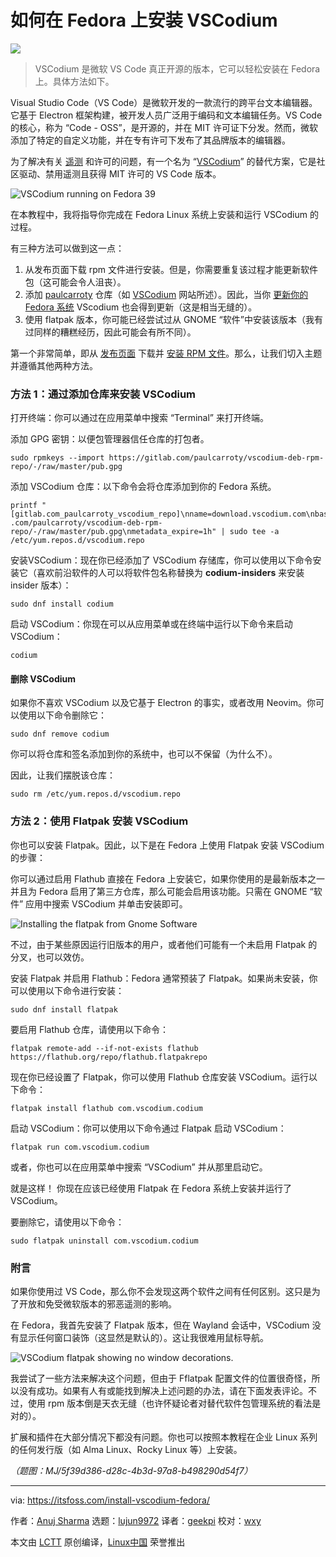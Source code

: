 [#]: subject: "Install VSCodium on Fedora"
[#]: via: "https://itsfoss.com/install-vscodium-fedora/"
[#]: author: "Anuj Sharma https://itsfoss.com/author/anuj/"
[#]: collector: "lujun9972/lctt-scripts-1693450080"
[#]: translator: "geekpi"
[#]: reviewer: "wxy"
[#]: publisher: "wxy"
[#]: url: "https://linux.cn/article-16414-1.html"

如何在 Fedora 上安装 VSCodium
======

![][0]

> VSCodium 是微软 VS Code 真正开源的版本，它可以轻松安装在 Fedora 上。具体方法如下。

Visual Studio Code（VS Code）是微软开发的一款流行的跨平台文本编辑器。它基于 Electron 框架构建，被开发人员广泛用于编码和文本编辑任务。VS Code 的核心，称为 “Code - OSS”，是开源的，并在 MIT 许可证下分发。然而，微软添加了特定的自定义功能，并在专有许可下发布了其品牌版本的编辑器。

为了解决有关 [遥测][1] 和许可的问题，有一个名为 “[VSCodium][2]” 的替代方案，它是社区驱动、禁用遥测且获得 MIT 许可的 VS Code 版本。

![VSCodium running on Fedora 39][3]

在本教程中，我将指导你完成在 Fedora Linux 系统上安装和运行 VSCodium 的过程。

有三种方法可以做到这一点：

   1. 从发布页面下载 rpm 文件进行安装。但是，你需要重复该过程才能更新软件包（这可能会令人沮丧）。
   2. 添加 [paulcarroty][4] 仓库（如 [VSCodium][5] 网站所述）。因此，当你 [更新你的 Fedora 系统][6] VScodium 也会得到更新（这是相当无缝的）。
   3. 使用 flatpak 版本，你可能已经尝试过从 GNOME “软件”中安装该版本（我有过同样的糟糕经历，因此可能会有所不同）。

第一个非常简单，即从 [发布页面][8] 下载并 [安装 RPM 文件][7]。那么，让我们切入主题并遵循其他两种方法。

### 方法 1：通过添加仓库来安装 VSCodium

打开终端：你可以通过在应用菜单中搜索 “Terminal” 来打开终端。

添加 GPG 密钥：以便包管理器信任仓库的打包者。

```
sudo rpmkeys --import https://gitlab.com/paulcarroty/vscodium-deb-rpm-repo/-/raw/master/pub.gpg
```

添加 VSCodium 仓库：以下命令会将仓库添加到你的 Fedora 系统。

```
printf "[gitlab.com_paulcarroty_vscodium_repo]\nname=download.vscodium.com\nbaseurl=https://download.vscodium.com/rpms/\nenabled=1\ngpgcheck=1\nrepo_gpgcheck=1\ngpgkey=https://gitlab .com/paulcarroty/vscodium-deb-rpm-repo/-/raw/master/pub.gpg\nmetadata_expire=1h" | sudo tee -a /etc/yum.repos.d/vscodium.repo

```

安装VSCodium：现在你已经添加了 VSCodium 存储库，你可以使用以下命令安装它（喜欢前沿软件的人可以将软件包名称替换为 **codium-insiders** 来安装 insider 版本）：

```
sudo dnf install codium
```

启动 VSCodium：你现在可以从应用菜单或在终端中运行以下命令来启动 VSCodium：

```
codium
```

#### 删除 VSCodium

如果你不喜欢 VSCodium 以及它基于 Electron 的事实，或者改用 Neovim。你可以使用以下命令删除它：

```
sudo dnf remove codium
```

你可以将仓库和签名添加到你的系统中，也可以不保留（为什么不）。

因此，让我们摆脱该仓库：

```
sudo rm /etc/yum.repos.d/vscodium.repo
```

### 方法 2：使用 Flatpak 安装 VSCodium

你也可以安装 Flatpak。因此，以下是在 Fedora 上使用 Flatpak 安装 VSCodium 的步骤：

你可以通过启用 Flathub 直接在 Fedora 上安装它，如果你使用的是最新版本之一并且为 Fedora 启用了第三方仓库，那么可能会启用该功能。只需在 GNOME “软件” 应用中搜索 VSCodium 并单击安装即可。

![Installing the flatpak from Gnome Software][9]

不过，由于某些原因运行旧版本的用户，或者他们可能有一个未启用 Flatpak 的分叉，也可以效仿。

安装 Flatpak 并启用 Flathub：Fedora 通常预装了 Flatpak。如果尚未安装，你可以使用以下命令进行安装：

```
sudo dnf install flatpak
```

要启用 Flathub 仓库，请使用以下命令：

```
flatpak remote-add --if-not-exists flathub https://flathub.org/repo/flathub.flatpakrepo
```

现在你已经设置了 Flatpak，你可以使用 Flathub 仓库安装 VSCodium。运行以下命令：

```
flatpak install flathub com.vscodium.codium
```

启动 VSCodium：你可以使用以下命令通过 Flatpak 启动 VSCodium：

```
flatpak run com.vscodium.codium
```

或者，你也可以在应用菜单中搜索 “VSCodium” 并从那里启动它。

就是这样！ 你现在应该已经使用 Flatpak 在 Fedora 系统上安装并运行了 VSCodium。

要删除它，请使用以下命令：

```
sudo flatpak uninstall com.vscodium.codium
```

### 附言

如果你使用过 VS Code，那么你不会发现这两个软件之间有任何区别。这只是为了开放和免受微软版本的邪恶遥测的影响。

在 Fedora，我首先安装了 Flatpak 版本，但在 Wayland 会话中，VSCodium 没有显示任何窗口装饰（这显然是默认的）。这让我很难用鼠标导航。

![VSCodium flatpak showing no window decorations.][10]

我尝试了一些方法来解决这个问题，但由于 Fflatpak 配置文件的位置很奇怪，所以没有成功。如果有人有或能找到解决上述问题的办法，请在下面发表评论。不过，使用 rpm 版本倒是天衣无缝（也许怀疑论者对替代软件包管理系统的看法是对的）。

扩展和插件在大部分情况下都没有问题。你也可以按照本教程在企业 Linux 系列的任何发行版（如 Alma Linux、Rocky Linux 等）上安装。

*（题图：MJ/5f39d386-d28c-4b3d-97a8-b498290d54f7）*

--------------------------------------------------------------------------------

via: https://itsfoss.com/install-vscodium-fedora/

作者：[Anuj Sharma][a]
选题：[lujun9972][b]
译者：[geekpi](https://github.com/geekpi)
校对：[wxy](https://github.com/wxy)

本文由 [LCTT](https://github.com/LCTT/TranslateProject) 原创编译，[Linux中国](https://linux.cn/) 荣誉推出

[a]: https://itsfoss.com/author/anuj/
[b]: https://github.com/lujun9972
[1]: https://code.visualstudio.com/docs/getstarted/telemetry
[2]: https://itsfoss.com/vscodium/
[3]: https://itsfoss.com/content/images/2023/10/codium-on-fedora.png
[4]: https://gitlab.com/paulcarroty/vscodium-deb-rpm-repo
[5]: https://vscodium.com/
[6]: https://itsfoss.com/update-fedora/
[7]: https://itsfoss.com/install-rpm-files-fedora/
[8]: https://github.com/VSCodium/vscodium/releases
[9]: https://itsfoss.com/content/images/2023/10/codium-flatpak-fedora.png
[10]: https://itsfoss.com/content/images/2023/10/codium-flatpak-no-decorations.png
[0]: https://img.linux.net.cn/data/attachment/album/202311/26/134531enn7h0bn7z97977b.png